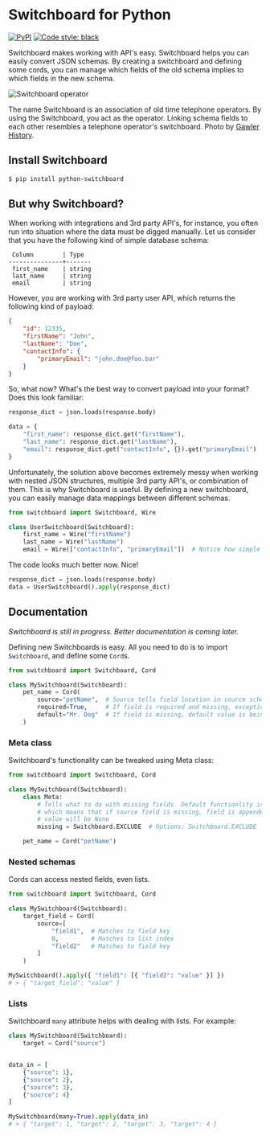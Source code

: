 # Switchboard for Python

[![PyPI](https://img.shields.io/pypi/v/python-switchboard?label=python-switchboard)](https://pypi.org/project/python-switchboard/)
[![Code style: black](https://img.shields.io/badge/code%20style-black-000000.svg)](https://github.com/psf/black)

Switchboard makes working with API's easy. Switchboard helps you can easily convert JSON schemas. By creating a switchboard and defining some cords, you can manage which fields of the old schema implies to which fields in the new schema.

![Switchboard operator](https://live.staticflickr.com/7178/7120934237_e7e2e07eeb_c.jpg)

The name Switchboard is an association of old time telephone operators. By using the Switchboard, you act as the operator. Linking schema fields to each other resembles a telephone operator's switchboard. Photo by [Gawler History](https://www.flickr.com/photos/gawler_history/).

## Install Switchboard

```sh
$ pip install python-switchboard
```

## But why Switchboard?

When working with integrations and 3rd party API's, for instance, you often run into situation where the data must be digged manually. Let us consider that you have the following kind of simple database schema:

```
 Column        | Type
---------------+-------
 first_name    | string
 last_name     | string
 email         | string

```

However, you are working with 3rd party user API, which returns the following kind of payload:

```json
{
    "id": 12335,
    "firstName": "John",
    "lastName": "Doe",
    "contactInfo": {
        "primaryEmail": "john.doe@foo.bar"
    }
}
```

So, what now? What's the best way to convert payload into your format? Does this look familiar:

```py
response_dict = json.loads(response.body)

data = {
    "first_name": response_dict.get("firstName"),
    "last_name": response_dict.get("lastName"),
    "email": response_dict.get("contactInfo", {}).get("primaryEmail")
}
```

Unfortunately, the solution above becomes extremely messy when working with nested JSON structures, multiple 3rd party API's, or combination of them. This is why Switchboard is useful. By defining a new switchboard, you can easily manage data mappings between different schemas.

```py
from switchboard import Switchboard, Wire

class UserSwitchboard(Switchboard):
    first_name = Wire("firstName")
    last_name = Wire("lastName")
    email = Wire(["contactInfo", "primaryEmail"])  # Notice how simple it is to access nested data!
```

The code looks much better now. Nice!

```py
response_dict = json.loads(response.body)
data = UserSwitchboard().apply(response_dict)
```

## Documentation

_Switchboard is still in progress. Better documentation is coming later._

Defining new Switchboards is easy. All you need to do is to import `Switchboard`, and define some `Cord`s.

```py
from switchboard import Switchboard, Cord

class MySwitchboard(Switchboard):
    pet_name = Cord(
        source="petName",  # Source tells field location in source schema
        required=True,     # If field is required and missing, exception is raised
        default="Mr. Dog"  # If field is missing, default value is being used
    )
```

### Meta class

Switchboard's functionality can be tweaked using Meta class:

```py
from switchboard import Switchboard, Cord

class MySwitchboard(Switchboard):
    class Meta:
        # Tells what to do with missing fields. Default functionlity is INCLUDE,
        # which means that if source field is missing, field is appended but the field
        # value will be None
        missing = Switchboard.EXCLUDE  # Options: Switchboard.EXCLUDE | Switchboard.INCLUDE | Switchboard.RAISE

    pet_name = Cord("petName")
```

### Nested schemas

Cords can access nested fields, even lists.

```py
from switchboard import Switchboard, Cord

class MySwitchboard(Switchboard):
    target_field = Cord(
        source=[
            "field1",  # Matches to field key
            0,         # Matches to list index
            "field2"   # Matches to field key
        ]
    )

MySwitchboard().apply({ "field1": [{ "field2": "value" }] })
# > { "target_field": "value" }
```

### Lists

Switchboard `many` attribute helps with dealing with lists. For example:

```py
class MySwitchboard(Switchboard):
    target = Cord("source")


data_in = [
    {"source": 1},
    {"source": 2},
    {"source": 3},
    {"source": 4}
]

MySwitchboard(many=True).apply(data_in)
# > { "target": 1, "target": 2, "target": 3, "target": 4 }

```
